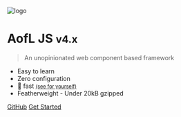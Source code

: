 <!-- _coverpage.md -->

![logo](_assets/manifest/icon-512x512.png)

# AofL JS <small>v4.x</small>

> An unopinionated web component based framework

- Easy to learn
- Zero configuration
- :rocket: fast <small><a href="/benchmark-results/" target="_blank" rel="noopener noreferrer">(see for yourself)</a></small>
- Featherweight - Under 20kB gzipped

[GitHub](https://github.com/AgeOfLearning/aofl)
[Get Started](v4.x/getting-started/index.md)
